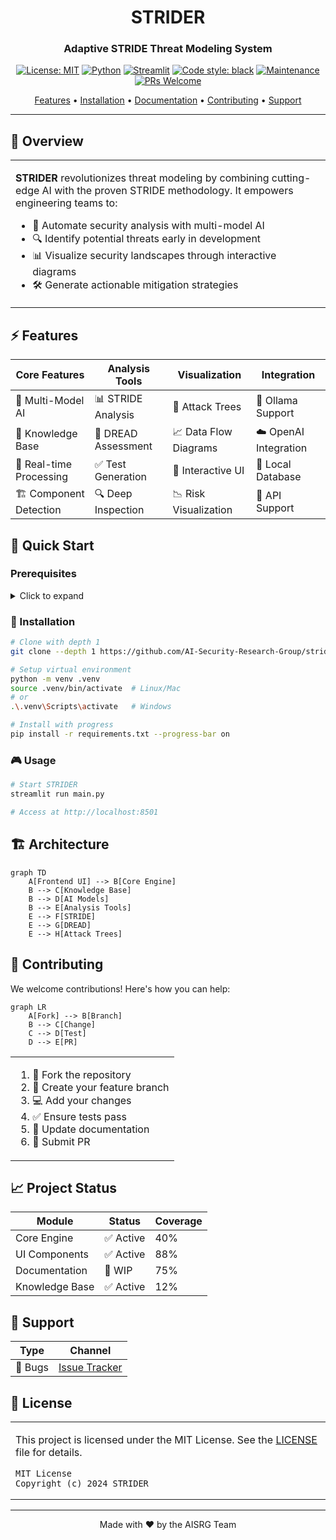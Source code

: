 <div align="center">
  
# STRIDER 
### Adaptive STRIDE Threat Modeling System

[![License: MIT](https://img.shields.io/badge/License-MIT-yellow.svg)](https://opensource.org/licenses/MIT)
[![Python](https://img.shields.io/badge/python-3.8+-blue.svg)](https://www.python.org/downloads/)
[![Streamlit](https://img.shields.io/badge/Streamlit-1.28+-red.svg)](https://streamlit.io/)
[![Code style: black](https://img.shields.io/badge/code%20style-black-000000.svg)](https://github.com/psf/black)
[![Maintenance](https://img.shields.io/badge/Maintained%3F-yes-green.svg)](https://github.com/yourusername/strider/graphs/commit-activity)
[![PRs Welcome](https://img.shields.io/badge/PRs-welcome-brightgreen.svg?style=flat-square)](http://makeapullrequest.com)


[Features](#features) • [Installation](#installation) • [Documentation](#documentation) • [Contributing](#contributing) • [Support](#support)

---

</div>

## 🌟 Overview

<table>
<tr>
<td>

**STRIDER** revolutionizes threat modeling by combining cutting-edge AI with the proven STRIDE methodology. It empowers engineering teams to:

- 🎯 Automate security analysis with multi-model AI
- 🔍 Identify potential threats early in development
- 📊 Visualize security landscapes through interactive diagrams
- 🛠️ Generate actionable mitigation strategies

</td>
</tr>
</table>

## ⚡ Features

<div align="center">

| Core Features | Analysis Tools | Visualization | Integration |
|--------------|----------------|---------------|-------------|
| 🤖 Multi-Model AI | 📊 STRIDE Analysis | 🌳 Attack Trees | 🔌 Ollama Support |
| 🧠 Knowledge Base | 🎲 DREAD Assessment | 📈 Data Flow Diagrams | ☁️ OpenAI Integration |
| 🔄 Real-time Processing | ✅ Test Generation | 📱 Interactive UI | 💾 Local Database |
| 🏗️ Component Detection | 🔍 Deep Inspection | 📉 Risk Visualization | 📡 API Support |

</div>

## 🚀 Quick Start

### Prerequisites

<details>
<summary>Click to expand</summary>

```markdown
- Python 3.8+
- Ollama (for local models)
- OpenAI API key (optional)
- 8GB RAM minimum
- 100GB disk space
```
</details>

### 🔧 Installation

```bash
# Clone with depth 1
git clone --depth 1 https://github.com/AI-Security-Research-Group/strider.git

# Setup virtual environment
python -m venv .venv
source .venv/bin/activate  # Linux/Mac
# or
.\.venv\Scripts\activate   # Windows

# Install with progress
pip install -r requirements.txt --progress-bar on
```

### 🎮 Usage

```python
# Start STRIDER
streamlit run main.py

# Access at http://localhost:8501
```

## 🏗️ Architecture

```mermaid
graph TD
    A[Frontend UI] --> B[Core Engine]
    B --> C[Knowledge Base]
    B --> D[AI Models]
    B --> E[Analysis Tools]
    E --> F[STRIDE]
    E --> G[DREAD]
    E --> H[Attack Trees]
```

## 🤝 Contributing

We welcome contributions! Here's how you can help:

```mermaid
graph LR
    A[Fork] --> B[Branch]
    B --> C[Change]
    C --> D[Test]
    D --> E[PR]
```

<table>
<tr>
<td>

1. 🍴 Fork the repository
2. 🌿 Create your feature branch
3. 💻 Add your changes
4. ✅ Ensure tests pass
5. 📝 Update documentation
6. 🚀 Submit PR

</td>
</tr>
</table>

## 📈 Project Status

<div align="center">

| Module | Status | Coverage |
|--------|--------|----------|
| Core Engine | ✅ Active | 40% |
| UI Components | ✅ Active | 88% |
| Documentation | 🚧 WIP | 75% |
| Knowledge Base | ✅ Active | 12% |

</div>


## 🙏 Support

<div align="center">

| Type | Channel |
|------|---------|
| 🐛 Bugs | [Issue Tracker](https://github.com/AI-Security-Research-Group/strider/issues) |

</div>

## 📜 License

<table>
<tr>
<td>

This project is licensed under the MIT License. See the [LICENSE](LICENSE) file for details.

```
MIT License
Copyright (c) 2024 STRIDER
```

</td>
</tr>
</table>

---

<div align="center">

Made with ❤️ by the AISRG Team
